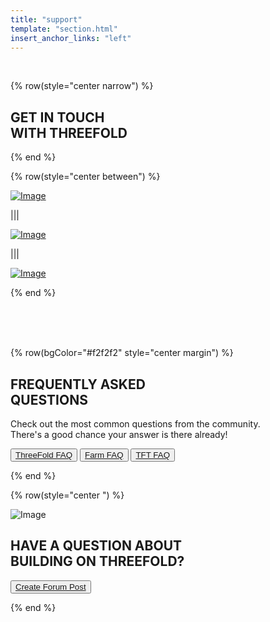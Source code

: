 ```yaml
---
title: "support"
template: "section.html"
insert_anchor_links: "left"
---
```


<br>

<!-- section 1 (Farm) -->

{% row(style="center narrow") %}


## GET IN TOUCH <br> **WITH THREEFOLD**


{% end %}

{% row(style="center between") %}

[![Image](/images/support_join.png)](https://t.me/threefold)


|||

[![Image](/images/support_press.png)](https://mail.google.com/mail/u/0/?fs=1&tf=cm&source=mailto&to=press@threefold.io)


|||

[![Image](/images/support_join.png)](https://mail.google.com/mail/u/0/?fs=1&tf=cm&source=mailto&to=info@threefold.io)


{% end %}


<br>

<br>

<br>


<!-- section 2 (QUESTIONS) -->

{% row(bgColor="#f2f2f2" style="center margin") %}

## FREQUENTLY ASKED <br> **QUESTIONS**

Check out the most common questions from the community. <br> There's a good chance your answer is there already!

<button>[ThreeFold FAQ](/faq)</button>
<button>[Farm FAQ](/farmfaq)</button>
<button>[TFT FAQ](/tftfaq)</button>


{% end %}



<!-- section 3 (world of farmers) -->

{% row(style="center ") %}

![Image](/images/ask.png#mx-auto)
<br>

## HAVE A QUESTION ABOUT <br> **BUILDING ON THREEFOLD?**


<button>[Create Forum Post](https://forum.threefold.io/)</button>


{% end %}